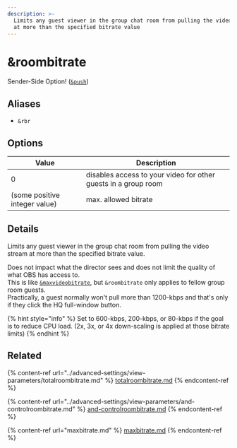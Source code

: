 ```yaml
---
description: >-
  Limits any guest viewer in the group chat room from pulling the video stream
  at more than the specified bitrate value
---
```


# \&roombitrate

Sender-Side Option! ([`&push`](push.md))

## Aliases

* `&rbr`

## Options

| Value                         | Description                                                    |
| ----------------------------- | -------------------------------------------------------------- |
| 0                             | disables access to your video for other guests in a group room |
| (some positive integer value) | max. allowed bitrate                                           |

## Details

Limits any guest viewer in the group chat room from pulling the video stream at more than the specified bitrate value.

Does not impact what the director sees and does not limit the quality of what OBS has access to.\
This is like [`&maxvideobitrate`](maxbitrate.md), but `&roombitrate` only applies to fellow group room guests.\
Practically, a guest normally won't pull more than 1200-kbps and that's only if they click the HQ full-window button.

{% hint style="info" %}
Set to 600-kbps, 200-kbps, or 80-kbps if the goal is to reduce CPU load. (2x, 3x, or 4x down-scaling is applied at those bitrate limits)
{% endhint %}

## Related

{% content-ref url="../advanced-settings/view-parameters/totalroombitrate.md" %}
[totalroombitrate.md](../advanced-settings/view-parameters/totalroombitrate.md)
{% endcontent-ref %}

{% content-ref url="../advanced-settings/view-parameters/and-controlroombitrate.md" %}
[and-controlroombitrate.md](../advanced-settings/view-parameters/and-controlroombitrate.md)
{% endcontent-ref %}

{% content-ref url="maxbitrate.md" %}
[maxbitrate.md](maxbitrate.md)
{% endcontent-ref %}
